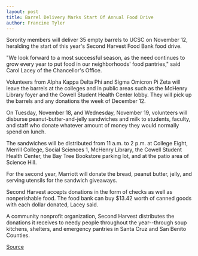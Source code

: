 ```yaml
---
layout: post
title: Barrel Delivery Marks Start Of Annual Food Drive
author: Francine Tyler
---
```


Sorority members will deliver 35 empty barrels to UCSC on November 12, heralding the start of this year's Second Harvest Food Bank food drive.

"We look forward to a most successful season, as the need continues to grow every year to put food in our neighborhoods' food pantries," said Carol Lacey of the Chancellor's Office.

Volunteers from Alpha Kappa Delta Phi and Sigma Omicron Pi Zeta will leave the barrels at the colleges and in public areas such as the McHenry Library foyer and the Cowell Student Health Center lobby. They will pick up the barrels and any donations the week of December 12.

On Tuesday, November 18, and Wednesday, November 19, volunteers will disburse peanut-butter-and-jelly sandwiches and milk to students, faculty, and staff who donate whatever amount of money they would normally spend on lunch.

The sandwiches will be distributed from 11 a.m. to 2 p.m. at College Eight, Merrill College, Social Sciences 1, McHenry Library, the Cowell Student Health Center, the Bay Tree Bookstore parking lot, and at the patio area of Science Hill.

For the second year, Marriott will donate the bread, peanut butter, jelly, and serving utensils for the sandwich giveaways.

Second Harvest accepts donations in the form of checks as well as nonperishable food. The food bank can buy $13.42 worth of canned goods with each dollar donated, Lacey said.

A community nonprofit organization, Second Harvest distributes the donations it receives to needy people throughout the year--through soup kitchens, shelters, and emergency pantries in Santa Cruz and San Benito Counties.

[Source](http://www1.ucsc.edu/oncampus/currents/97-11-10/harvest.htm "Permalink to Second Harvest Food Drive: 11-10-97")
